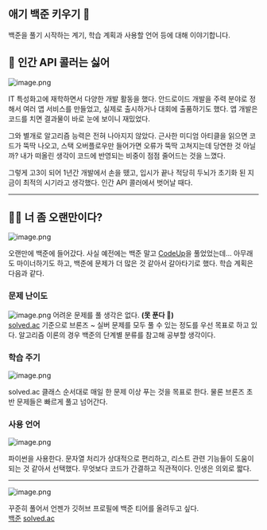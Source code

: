 ## 애기 백준 키우기 👶

백준을 풀기 시작하는 계기, 학습 계획과 사용할 언어 등에 대해 이야기합니다.

## 🤦 인간 API 콜러는 싫어

![image.png](https://cdn.hashnode.com/res/hashnode/image/upload/v1636528878988/y2udXeW9x.png)

IT 특성화고에 재학하면서 다양한 개발 활동을 했다. 안드로이드 개발을 주력 분야로 정해서 여러 앱 서비스를 만들었고, 실제로 출시하거나 대회에 출품하기도 했다. 앱 개발은 코드를 치면 결과물이 바로 눈에 보이니 재밌었다.

그와 별개로 알고리즘 능력은 전혀 나아지지 않았다. 근사한 미디엄 아티클을 읽으면 코드가 뚝딱 나오고, 스택 오버플로우만 들어가면 오류가 뚝딱 고쳐지는데 당연한 것 아닐까? 내가 떠올린 생각이 코드에 반영되는 비중이 점점 줄어드는 것을 느꼈다. 

그렇게 고3이 되어 1년간 개발에서 손을 뗐고, 입시가 끝나 적당히 두뇌가 초기화 된 지금이 최적의 시기라고 생각했다. 인간 API 콜러에서 벗어날 때다.

---

## 🧑‍💻 너 좀 오랜만이다?

![image.png](https://cdn.hashnode.com/res/hashnode/image/upload/v1636531364572/xY48fb7bA.png)

오랜만에 백준에 들어갔다. 사실 예전에는 백준 말고 [CodeUp](https://codeup.kr/)을 풀었었는데... 아무래도 마이너하기도 하고, 백준에 문제가 더 많은 것 같아서 갈아타기로 했다. 학습 계획은 다음과 같다.

### 문제 난이도

![image.png](https://cdn.hashnode.com/res/hashnode/image/upload/v1636532384194/F6_mOXz3x.png)
어려운 문제를 풀 생각은 없다. **(못 푼다 👶)**   
[solved.ac](https://solved.ac/) 기준으로 브론즈 ~ 실버 문제를 모두 풀 수 있는 정도를 우선 목표로 하고 있다. 알고리즘 이론의 경우 백준의 단계별 분류를 참고해 공부할 생각이다.

### 학습 주기

![image.png](https://cdn.hashnode.com/res/hashnode/image/upload/v1636532868846/IERLTt3D9.png)

solved.ac 클래스 순서대로 매일 한 문제 이상 푸는 것을 목표로 한다. 물론 브론즈 초반 문제들은 빠르게 풀고 넘어간다.

### 사용 언어

![image.png](https://cdn.hashnode.com/res/hashnode/image/upload/v1636533205391/TlXZwYBcO.png)

파이썬을 사용한다. 문자열 처리가 상대적으로 편리하고, 리스트 관련 기능들이 도움이 되는 것 같아서 선택했다. 무엇보다 코드가 간결하고 직관적이다. 인생은 의외로 짧다.

---

![image.png](https://cdn.hashnode.com/res/hashnode/image/upload/v1636534232232/Z5hGJIzVc.png)

꾸준히 풀어서 언젠가 깃허브 프로필에 백준 티어를 올려두고 싶다.  
 [백준](https://www.acmicpc.net/user/roian) 
 [solved.ac](https://solved.ac/profile/roian)